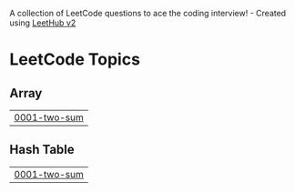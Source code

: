 A collection of LeetCode questions to ace the coding interview! - Created using [LeetHub v2](https://github.com/arunbhardwaj/LeetHub-2.0)
<!---LeetCode Topics Start-->
# LeetCode Topics
## Array
|  |
| ------- |
| [0001-two-sum](https://github.com/sameerakmal/Coding-Platforms/tree/master/0001-two-sum) |
## Hash Table
|  |
| ------- |
| [0001-two-sum](https://github.com/sameerakmal/Coding-Platforms/tree/master/0001-two-sum) |
<!---LeetCode Topics End-->